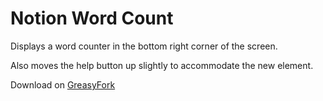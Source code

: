 # Notion Word Count

Displays a word counter in the bottom right corner of the screen.

Also moves the help button up slightly to accommodate the new element.

Download on [GreasyFork](https://greasyfork.org/en/scripts/437581-notion-word-count)
